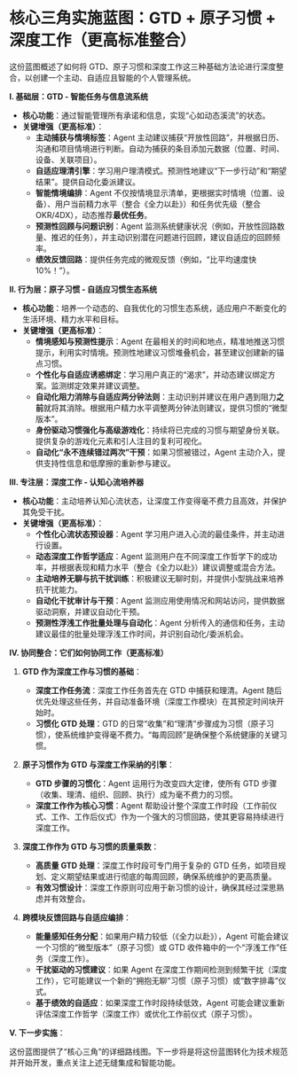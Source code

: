 # 核心三角实施蓝图：GTD + 原子习惯 + 深度工作（更高标准整合）

这份蓝图概述了如何将 GTD、原子习惯和深度工作这三种基础方法论进行深度整合，以创建一个主动、自适应且智能的个人管理系统。

**I. 基础层：GTD - 智能任务与信息流系统**

*   **核心功能**：通过智能管理所有承诺和信息，实现“心如动态溪流”的状态。
*   **关键增强（更高标准）**：
    *   **主动捕获与情境标签**：Agent 主动建议捕获“开放性回路”，并根据日历、沟通和项目情境进行判断。自动为捕获的条目添加元数据（位置、时间、设备、关联项目）。
    *   **自适应理清引擎**：学习用户理清模式。预测性地建议“下一步行动”和“期望结果”。提供自动化委派建议。
    *   **智能情境编排**：Agent 不仅按情境显示清单，更根据实时情境（位置、设备）、用户当前精力水平（整合《全力以赴》）和任务优先级（整合 OKR/4DX），动态推荐**最优任务**。
    *   **预测性回顾与问题识别**：Agent 监测系统健康状况（例如，开放性回路数量、推迟的任务），并主动识别潜在问题进行回顾，建议自适应的回顾频率。
    *   **绩效反馈回路**：提供任务完成的微观反馈（例如，“比平均速度快10%！”）。

**II. 行为层：原子习惯 - 自适应习惯生态系统**

*   **核心功能**：培养一个动态的、自我优化的习惯生态系统，适应用户不断变化的生活环境、精力水平和目标。
*   **关键增强（更高标准）**：
    *   **情境感知与预测性提示**：Agent 在最相关的时间和地点，精准地推送习惯提示，利用实时情境。预测性地建议习惯堆叠机会，甚至建议创建新的锚点习惯。
    *   **个性化与自适应诱惑绑定**：学习用户真正的“渴求”，并动态建议绑定方案。监测绑定效果并建议调整。
    *   **自动化阻力消除与自适应两分钟法则**：主动识别并建议在用户遇到阻力**之前**就将其消除。根据用户精力水平调整两分钟法则建议，提供习惯的“微型版本”。
    *   **身份驱动习惯强化与高级游戏化**：持续将已完成的习惯与期望身份关联。提供复杂的游戏化元素和引人注目的复利可视化。
    *   **自动化“永不连续错过两次”干预**：如果习惯被错过，Agent 主动介入，提供支持性信息和低摩擦的重新参与建议。

**III. 专注层：深度工作 - 认知心流培养器**

*   **核心功能**：主动培养认知心流状态，让深度工作变得毫不费力且高效，并保护其免受干扰。
*   **关键增强（更高标准）**：
    *   **个性化心流状态预设器**：Agent 学习用户进入心流的最佳条件，并主动进行设置。
    *   **动态深度工作哲学适应**：Agent 监测用户在不同深度工作哲学下的成功率，并根据表现和精力水平（整合《全力以赴》）建议调整或混合方法。
    *   **主动培养无聊与抗干扰训练**：积极建议无聊时刻，并提供小型挑战来培养抗干扰能力。
    *   **自动化干扰审计与干预**：Agent 监测应用使用情况和网站访问，提供数据驱动洞察，并建议自动化干预。
    *   **预测性浮浅工作批量处理与自动化**：Agent 分析传入的通信和任务，主动建议最佳的批量处理浮浅工作时间，并识别自动化/委派机会。

**IV. 协同整合：它们如何协同工作（更高标准）**

1.  **GTD 作为深度工作与习惯的基础**：
    *   **深度工作任务流**：深度工作任务首先在 GTD 中捕获和理清。Agent 随后优先处理这些任务，并自动准备环境（深度工作模块）在其预定时间块开始时。
    *   **习惯化 GTD 处理**：GTD 的日常“收集”和“理清”步骤成为习惯（原子习惯），使系统维护变得毫不费力。“每周回顾”是确保整个系统健康的关键习惯。

2.  **原子习惯作为 GTD 与深度工作采纳的引擎**：
    *   **GTD 步骤的习惯化**：Agent 运用行为改变四大定律，使所有 GTD 步骤（收集、理清、组织、回顾、执行）成为毫不费力的习惯。
    *   **深度工作作为核心习惯**：Agent 帮助设计整个深度工作时段（工作前仪式、工作、工作后仪式）作为一个强大的习惯回路，使其更容易持续进行深度工作。

3.  **深度工作作为 GTD 与习惯的质量乘数**：
    *   **高质量 GTD 处理**：深度工作时段可专门用于复杂的 GTD 任务，如项目规划、定义期望结果或进行彻底的每周回顾，确保系统维护的更高质量。
    *   **有效习惯设计**：深度工作原则可应用于新习惯的设计，确保其经过深思熟虑并有效整合。

4.  **跨模块反馈回路与自适应编排**：
    *   **能量感知任务分配**：如果用户精力较低（《全力以赴》），Agent 可能会建议一个习惯的“微型版本”（原子习惯）或 GTD 收件箱中的一个“浮浅工作”任务（深度工作）。
    *   **干扰驱动的习惯建议**：如果 Agent 在深度工作期间检测到频繁干扰（深度工作），它可能建议一个新的“拥抱无聊”习惯（原子习惯）或“数字排毒”仪式。
    *   **基于绩效的自适应**：如果深度工作时段持续低效，Agent 可能会建议重新评估深度工作哲学（深度工作）或优化工作前仪式（原子习惯）。

**V. 下一步实施**：

这份蓝图提供了“核心三角”的详细路线图。下一步将是将这份蓝图转化为技术规范并开始开发，重点关注上述无缝集成和智能功能。